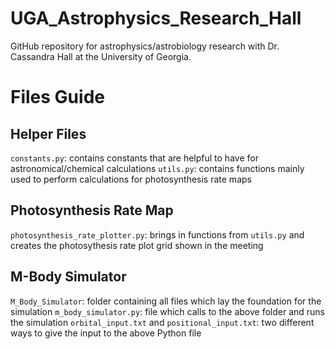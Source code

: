 # UGA_Astrophysics_Research_Hall
GitHub repository for astrophysics/astrobiology research with Dr. Cassandra Hall at the University of Georgia.

# Files Guide

## Helper Files
`constants.py`: contains constants that are helpful to have for astronomical/chemical calculations
`utils.py`: contains functions mainly used to perform calculations for photosynthesis rate maps

## Photosynthesis Rate Map
`photosynthesis_rate_plotter.py`: brings in functions from `utils.py` and creates the photosythesis rate plot grid shown in the meeting

## M-Body Simulator
`M_Body_Simulator`: folder containing all files which lay the foundation for the simulation
`m_body_simulator.py`: file which calls to the above folder and runs the simulation
`orbital_input.txt` and `positional_input.txt`: two different ways to give the input to the above Python file